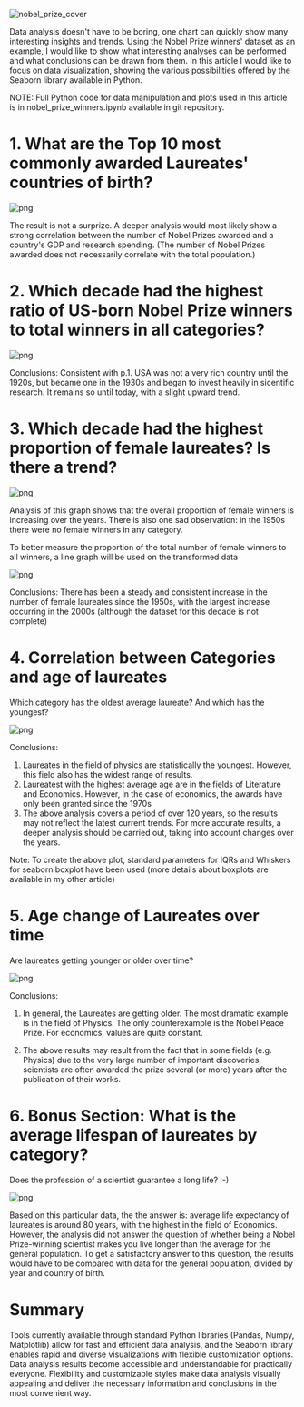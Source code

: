 ![nobel_prize_cover](nobel_prize_cover.jpg)

Data analysis doesn't have to be boring, one chart can quickly show many interesting insights and trends. Using the Nobel Prize winners' dataset as an example, I would like to show what interesting analyses can be performed and what conclusions can be drawn from them.
In this article I would like to focus on data visualization, showing the various possibilities offered by the Seaborn library available in Python.

NOTE: Full Python code for data manipulation and plots used in this article is in nobel_prize_winners.ipynb available in git repository.

# 1. What are the Top 10 most commonly awarded Laureates' countries of birth?

![png](plot_01.png)

The result is not a surprize. A deeper analysis would most likely show a strong correlation between the number of Nobel Prizes awarded and a country's GDP and research spending. (The number of Nobel Prizes awarded does not necessarily correlate with the total population.)

# 2. Which decade had the highest ratio of US-born Nobel Prize winners to total winners in all categories?

![png](plot_02.png)

Conclusions: Consistent with p.1. USA was not a very rich country until the 1920s, but became one in the 1930s and began to invest heavily in sicentific research. It remains so until today, with a slight upward trend.

# 3. Which decade had the highest proportion of female laureates? Is there a trend?

![png](plot_03a.png)

Analysis of this graph shows that the overall proportion of female winners is increasing over the years. There is also one sad observation: in the 1950s there were no female winners in any category.

To better measure the proportion of the total number of female winners to all winners, a line graph will be used on the transformed data

![png](plot_03b.png)

Conclusions: There has been a steady and consistent increase in the number of female laureates since the 1950s, with the largest increase occurring in the 2000s (although the dataset for this decade is not complete)

# 4. Correlation between Categories and age of laureates

Which category has the oldest average laureate? And which has the youngest?

![png](plot_04.png)

Conclusions:

1. Laureates in the field of physics are statistically the youngest. However, this field also has the widest range of results.
2. Laureatest with the highest average age are in the fields of Literature and Economics. However, in the case of economics, the awards have only been granted since the 1970s
3. The above analysis covers a period of over 120 years, so the results may not reflect the latest current trends. For more accurate results, a deeper analysis should be carried out, taking into account changes over the years.

Note: To create the above plot, standard parameters for IQRs and Whiskers for seaborn boxplot have been used (more details about boxplots are available in my other article)

# 5. Age change of Laureates over time

Are laureates getting younger or older over time?

![png](plot_05.png)

Conclusions:

1. In general, the Laureates are getting older. The most dramatic example is in the field of Physics. The only counterexample is the Nobel Peace Prize. For economics, values ​​are quite constant.

2. The above results may result from the fact that in some fields (e.g. Physics) due to the very large number of important discoveries, scientists are often awarded the prize several (or more) years after the publication of their works.

# 6. Bonus Section: What is the average lifespan of laureates by category?

Does the profession of a scientist guarantee a long life? :-)

![png](plot_06.png)

Based on this particular data, the the answer is: average life expectancy of laureates is around 80 years, with the highest in the field of Economics.
However, the analysis did not answer the question of whether being a Nobel Prize-winning scientist makes you live longer than the average for the general population. To get a satisfactory answer to this question, the results would have to be compared with data for the general population, divided by year and country of birth.

# Summary

Tools currently available through standard Python libraries (Pandas, Numpy, Matplotlib) allow for fast and efficient data analysis, and the Seaborn library enables rapid and diverse visualizations with flexible customization options. Data analysis results become accessible and understandable for practically everyone.
Flexibility and customizable styles make data analysis visually appealing and deliver the necessary information and conclusions in the most convenient way.
